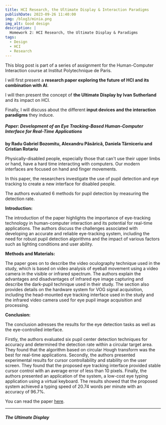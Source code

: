 ```yaml
---
title: HCI Research, the Ultimate Display & Interaction Paradigms
publishDate: 2023-09-26 11:40:00
img: /blog3/minia.png
img_alt: Good design
description: |
  Homework 2: HCI Research, the Ultimate Display & Paradigms
tags:
  - Design
  - HCI
  - Research
---
```


This blog post is part of a series of assignment for the Human-Computer Interaction course at Institut Polytechnique de Paris.

I will first present a **research paper exploring the future of HCI and its combination with AI**.

I will then present the concept of **the Ultimate Display by Ivan Sutherland** and its impact on HCI.

Finally, I will discuss about the different **input devices and the interaction paradigms** they induce.

##### Paper: Development of an Eye Tracking-Based Human-Computer Interface for Real-Time Applications
**by Radu Gabriel Bozomitu, Alexandru Păsărică, Daniela Tărniceriu and Cristian Rotariu**

Physically-disabled people, especially those that can't use their upper limbs or hand, have a hard time interacting with computers. Our modern interfaces are focused on hand and finger movements.

In this paper, the researchers investigate the use of pupil detection and eye tracking to create a new interface for disabled people.

The authors evaluated 6 methods for pupil detection by measuring the detection rate. 

**Introduction:**

The introduction of the paper highlights the importance of eye-tracking technology in human-computer interaction and its potential for real-time applications. The authors discuss the challenges associated with developing an accurate and reliable eye-tracking system, including the need for robust pupil detection algorithms and the impact of various factors such as lighting conditions and user ability.

**Methods and Materials:**

The paper goes on to describe the video oculography technique used in the study, which is based on video analysis of eyeball movement using a video camera in the visible or infrared spectrum. The authors explain the advantages and disadvantages of infrared eye image capturing and describe the dark-pupil technique used in their study. The section also provides details on the hardware system for VOG signal acquisition, including the head-mounted eye tracking interface used in the study and the infrared video camera used for eye pupil image acquisition and processing. 

**Conclusion:**

The conclusion adresses the results for the eye detection tasks as well as the eye-controlled interface.

Firstly, the authors evaluated six pupil center detection techniques for accuracy and determined the detection rate within a circular target area. They found that the algorithm based on circular Hough transform was the best for real-time applications. Secondly, the authors presented experimental results for cursor controllability and stability on the user screen. They found that the proposed eye tracking interface provided stable cursor control with an average error of less than 10 pixels. Finally, the authors presented an application of the system, a low-cost eye typing application using a virtual keyboard. The results showed that the proposed system achieved a typing speed of 20.74 words per minute with an accuracy of 96.7%.

You can read the paper [here](https://www.mdpi.com/1424-8220/19/16/3630).

---

##### The Ultimate Display
